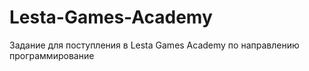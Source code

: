# Lesta-Games-Academy
Задание для поступления в Lesta Games Academy по направлению программирование
